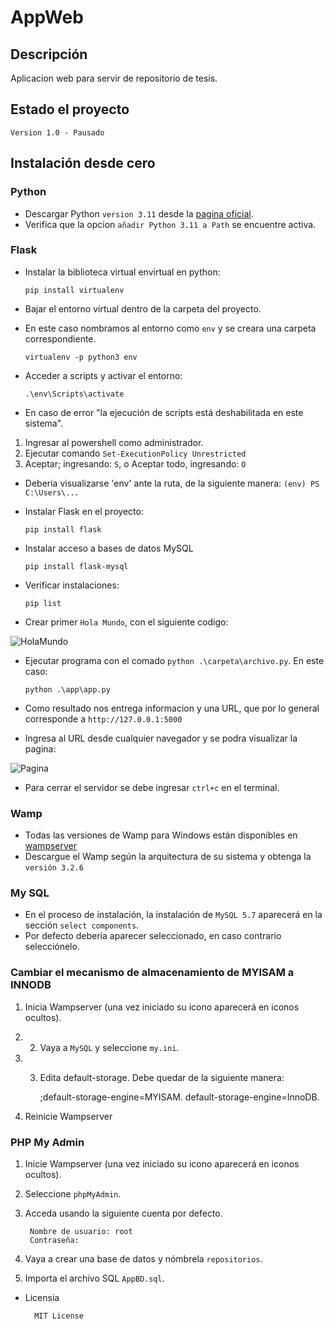 # AppWeb 

## Descripción
Aplicacion web para servir de repositorio de tesis.

## Estado el proyecto
    Version 1.0 - Pausado

## Instalación desde cero

### Python
- Descargar Python `version 3.11` desde la [pagina oficial](https://www.python.org/).
- Verifica que la opcion `añadir Python 3.11 a Path` se encuentre activa.

### Flask

- Instalar la biblioteca virtual envirtual en python:

      pip install virtualenv

- Bajar el entorno virtual dentro de la carpeta del proyecto. 
- En este caso nombramos al entorno como `env` y se creara una carpeta correspondiente.

      virtualenv -p python3 env

- Acceder a scripts y activar el entorno:

      .\env\Scripts\activate

- En caso de error "la ejecución de scripts está deshabilitada en este sistema".
1. Ingresar al powershell como administrador.
2. Ejecutar comando `Set-ExecutionPolicy Unrestricted`
3. Aceptar; ingresando: `S`, o Aceptar todo, ingresando: `O`

- Deberia visualizarse 'env' ante la ruta, de la siguiente manera: `(env) PS C:\Users\...`
- Instalar Flask en el proyecto:

      pip install flask
      
- Instalar acceso a bases de datos MySQL

      pip install flask-mysql

- Verificar instalaciones:

      pip list

- Crear primer `Hola Mundo`, con el siguiente codigo:
 
![HolaMundo](https://user-images.githubusercontent.com/115717996/206082127-c1bb35ca-62c9-4fb4-ad7d-365849d23a55.png)


- Ejecutar programa con el comado `python .\carpeta\archivo.py`. En este caso:

      python .\app\app.py

- Como resultado nos entrega informacion y una URL, que por lo general corresponde a `http://127.0.0.1:5000`
- Ingresa al URL desde cualquier navegador y se podra visualizar la pagina:

![Pagina](https://user-images.githubusercontent.com/115717996/206081829-c855a30b-9d6c-4090-8602-5a5ab50ddc62.png)

- Para cerrar el servidor se debe ingresar `ctrl+c` en el terminal.

### Wamp
 - Todas las versiones de Wamp para Windows están disponibles en [wampserver](https://www.wampserver.com/en/)
 - Descargue el Wamp según la arquitectura de su sistema y obtenga la `versión 3.2.6`
 
### My SQL
- En el proceso de instalación, la instalación de `MySQL 5.7` aparecerá en la sección `select components`.
- Por defecto debería aparecer seleccionado, en caso contrario selecciónelo.

### Cambiar el mecanismo de almacenamiento de MYISAM a INNODB
1. Inicia Wampserver (una vez iniciado su icono aparecerá en iconos ocultos).
2. 2. Vaya a `MySQL` y seleccione `my.ini`.
3. 3. Edita default-storage. Debe quedar de la siguiente manera:

		;default-storage-engine=MYISAM.
		default-storage-engine=InnoDB.
		
4. Reinicie Wampserver


### PHP My Admin
1. Inicie Wampserver (una vez iniciado su icono aparecerá en iconos ocultos).
2. Seleccione `phpMyAdmin`.
3. Acceda usando la siguiente cuenta por defecto.

		Nombre de usuario: root
		Contraseña: 
		
4. Vaya a crear una base de datos y nómbrela `repositorios`.
5. Importa el archivo SQL `AppBD.sql`.

- Licensia

        MIT License
